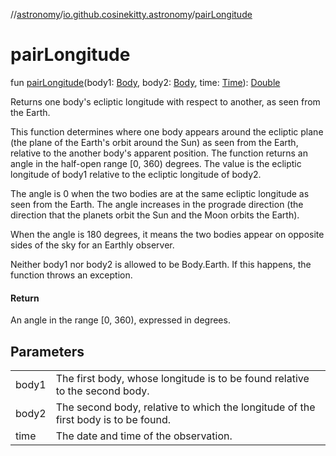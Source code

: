 //[astronomy](../../index.md)/[io.github.cosinekitty.astronomy](index.md)/[pairLongitude](pair-longitude.md)

# pairLongitude

fun [pairLongitude](pair-longitude.md)(body1: [Body](-body/index.md), body2: [Body](-body/index.md), time: [Time](-time/index.md)): [Double](https://kotlinlang.org/api/latest/jvm/stdlib/kotlin/-double/index.html)

Returns one body's ecliptic longitude with respect to another, as seen from the Earth.

This function determines where one body appears around the ecliptic plane (the plane of the Earth's orbit around the Sun) as seen from the Earth, relative to the another body's apparent position. The function returns an angle in the half-open range [0, 360) degrees. The value is the ecliptic longitude of body1 relative to the ecliptic longitude of body2.

The angle is 0 when the two bodies are at the same ecliptic longitude as seen from the Earth. The angle increases in the prograde direction (the direction that the planets orbit the Sun and the Moon orbits the Earth).

When the angle is 180 degrees, it means the two bodies appear on opposite sides of the sky for an Earthly observer.

Neither body1 nor body2 is allowed to be Body.Earth. If this happens, the function throws an exception.

#### Return

An angle in the range [0, 360), expressed in degrees.

## Parameters

| | |
|---|---|
| body1 | The first body, whose longitude is to be found relative to the second body. |
| body2 | The second body, relative to which the longitude of the first body is to be found. |
| time | The date and time of the observation. |
